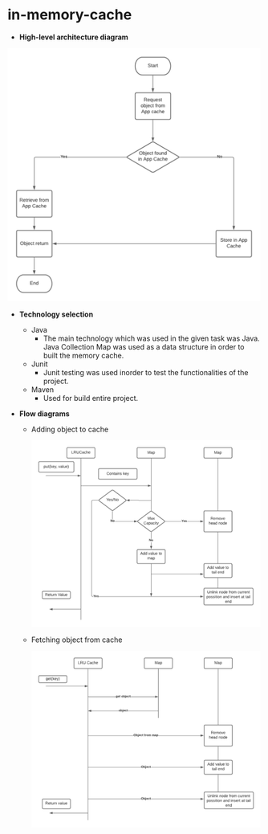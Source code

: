 # in-memory-cache

- **High-level architecture diagram** 

![alt text](https://github.com/Randika-Isuru/in-memory-cache/blob/master/images/Application%20Cache%20Architecture%20Diagram.png)

- **Technology selection**
	- Java
		- The main technology which was used in the given task was Java. Java Collection Map was used as a data structure in order to built the memory cache.
	- Junit
		- Junit testing was used inorder to test the functionalities of the project.
	- Maven
		- Used for build entire project.

- **Flow diagrams**

	- Adding object to cache
		
		![alt text](https://github.com/Randika-Isuru/in-memory-cache/blob/master/images/Adding%20object%20to%20cache%20flow%20diagram.png)
		
	- Fetching object from cache
	
		![alt text](https://github.com/Randika-Isuru/in-memory-cache/blob/master/images/Fetching%20object%20from%20cache%20%20flow%20diagram.png)
